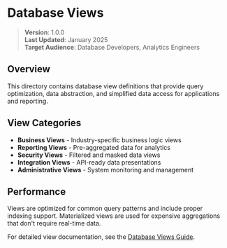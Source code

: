 # Database Views

> **Version**: 1.0.0  
> **Last Updated**: January 2025  
> **Target Audience**: Database Developers, Analytics Engineers  

## Overview

This directory contains database view definitions that provide query optimization, data abstraction, and simplified data access for applications and reporting.

## View Categories

- **Business Views** - Industry-specific business logic views
- **Reporting Views** - Pre-aggregated data for analytics
- **Security Views** - Filtered and masked data views
- **Integration Views** - API-ready data presentations
- **Administrative Views** - System monitoring and management

## Performance

Views are optimized for common query patterns and include proper indexing support. Materialized views are used for expensive aggregations that don't require real-time data.

For detailed view documentation, see the [Database Views Guide](../VIEWS.md).